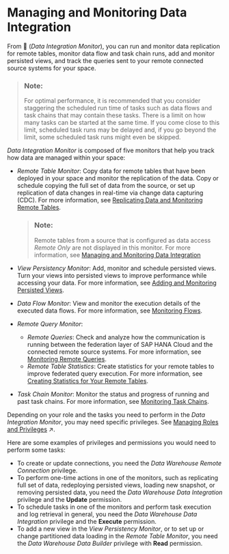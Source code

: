 <!-- loio4cbf7c7fc64645bfa364332827557267 -->

<link rel="stylesheet" type="text/css" href="../css/sap-icons.css"/>

# Managing and Monitoring Data Integration

From <span class="FPA-icons"></span> \(*Data Integration Monitor*\), you can run and monitor data replication for remote tables, monitor data flow and task chain runs, add and monitor persisted views, and track the queries sent to your remote connected source systems for your space.

> ### Note:  
> For optimal performance, it is recommended that you consider staggering the scheduled run time of tasks such as data flows and task chains that may contain these tasks. There is a limit on how many tasks can be started at the same time. If you come close to this limit, scheduled task runs may be delayed and, if you go beyond the limit, some scheduled task runs might even be skipped.

*Data Integration Monitor* is composed of five monitors that help you track how data are managed within your space:

-   *Remote Table Monitor*: Copy data for remote tables that have been deployed in your space and monitor the replication of the data. Copy or schedule copying the full set of data from the source, or set up replication of data changes in real-time via change data capturing \(CDC\). For more information, see [Replicating Data and Monitoring Remote Tables](replicating-data-and-monitoring-remote-tables-4dd95d7.md).

    > ### Note:  
    > Remote tables from a source that is configured as data access *Remote Only* are not displayed in this monitor. For more information, see [Managing and Monitoring Data Integration](managing-and-monitoring-data-integration-4cbf7c7.md) 

-   *View Persistency Monitor*: Add, monitor and schedule persisted views. Turn your views into persisted views to improve performance while accessing your data. For more information, see [Adding and Monitoring Persisted Views](adding-and-monitoring-persisted-views-9af04c9.md).
-   *Data Flow Monitor*: View and monitor the execution details of the executed data flows. For more information, see [Monitoring Flows](monitoring-flows-b661ea0.md).
-   *Remote Query Monitor*:
    -   *Remote Queries*: Check and analyze how the communication is running between the federation layer of SAP HANA Cloud and the connected remote source systems. For more information, see [Monitoring Remote Queries](monitoring-remote-queries-806d7f0.md).
    -   *Remote Table Statistics*: Create statistics for your remote tables to improve federated query execution. For more information, see [Creating Statistics for Your Remote Tables](creating-statistics-for-your-remote-tables-e4120bb.md).

-   *Task Chain Monitor*: Monitor the status and progress of running and past task chains. For more information, see [Monitoring Task Chains](monitoring-task-chains-4142201.md).

Depending on your role and the tasks you need to perform in the *Data Integration Monitor*, you may need specific privileges. See [Managing Roles and Privileges](https://help.sap.com/viewer/935116dd7c324355803d4b85809cec97/internal/en-US/3740dacbc2794f33bb5d8d42216cc3bc.html "Assigning roles to your users maintains access rights and secures your information in SAP Datasphere.") :arrow_upper_right:.

Here are some examples of privileges and permissions you would need to perform some tasks:

-   To create or update connections, you need the *Data Warehouse Remote Connection* privilege.
-   To perform one-time actions in one of the monitors, such as replicating full set of data, redeploying persisted views, loading new snapshot, or removing persisted data, you need the *Data Warehouse Data Integration* privilege and the **Update** permission.
-   To schedule tasks in one of the monitors and perform task execution and log retrieval in general, you need the *Data Warehouse Data Integration* privilege and the **Execute** permission.
-   To add a new view in the *View Persistency Monitor*, or to set up or change partitioned data loading in the *Remote Table Monitor*, you need the *Data Warehouse Data Builder* privilege with **Read** permission.

